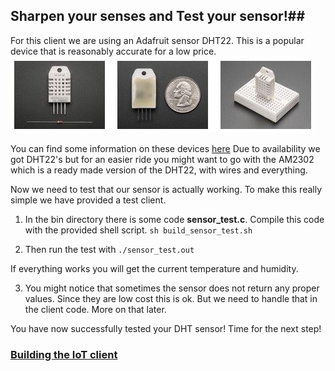 ## Sharpen your senses and Test your sensor!##

For this client we are using an Adafruit sensor DHT22. This is a popular device that is reasonably accurate for a low price.
   ![dht22](images/dht22.jpg)

You can find some information on these devices [here](https://learn.adafruit.com/dht/overview#)
Due to availability we got DHT22's but for an easier ride you might want to go with the AM2302 which is a ready made version of the DHT22, with wires and everything.

Now we need to test that our sensor is actually working. To make this really simple we have provided a test client.

1. In the bin directory there is some code **sensor_test.c**. Compile this code with the provided shell script.
   `sh build_sensor_test.sh`

2. Then run the test with
   `./sensor_test.out`

If everything works you will get the current temperature and humidity.

3. You might notice that sometimes the sensor does not return any proper values. Since they are low cost this is ok. But we need to handle that in the client code. More on that later.

You have now successfully tested your DHT sensor! Time for the next step!

### [Building the IoT client](iotclient.md) ###
